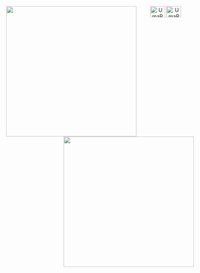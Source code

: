 <div align="center">
  <img align='left' src="https://github-readme-stats-git-masterrstaa-rickstaa.vercel.app/api/top-langs/?username=UmaRex01&layout=compact&theme=dark" width="350"/>
  <img align='right' src="https://github-readme-stats-git-masterrstaa-rickstaa.vercel.app/api?username=UmaRex01&show_icons=true&theme=dark" width="350"/>
</div>

<div align="center" style="vertical-align:bottom;">
  <a href="https://twitter.com/UmaRex01" target="blank"><img align="center" src="https://raw.githubusercontent.com/rahuldkjain/github-profile-readme-generator/master/src/images/icons/Social/twitter.svg" alt="UmaRex01" height="30" width="40" /></a>
  <a href="https://medium.com/@umarex01" target="blank"><img align="center" src="https://raw.githubusercontent.com/rahuldkjain/github-profile-readme-generator/master/src/images/icons/Social/medium.svg" alt="UmaRex01" height="30" width="40" /></a>
</div>
